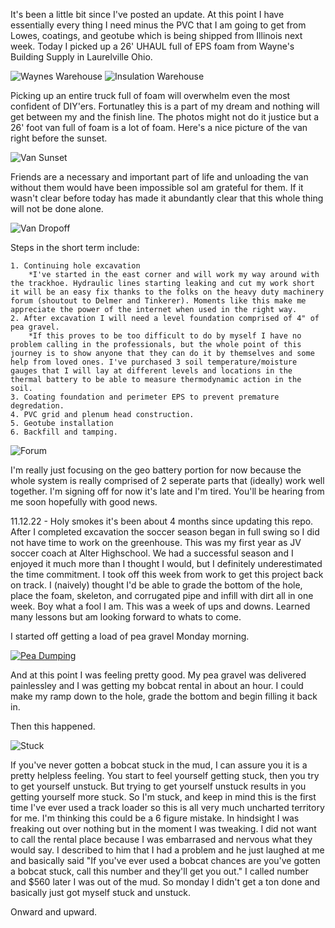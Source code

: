 It's been a little bit since I've posted an update. At this point I have essentially every thing I need minus the PVC that I am going to get from Lowes, coatings, and geotube which is being shipped from Illinois next week. Today I picked up a 26' UHAUL full of EPS foam from Wayne's Building Supply in Laurelville Ohio.

![Waynes Warehouse](../images/waynes.jpg)
![Insulation Warehouse](../images/foamWarehouse.jpg)

Picking up an entire truck full of foam will overwhelm even the most confident of DIY'ers. Fortunatley this is a part of my dream and nothing will get between my and the finish line. The photos might not do it justice but a 26' foot van full of foam is a lot of foam. Here's a nice picture of the van right before the sunset.

![Van Sunset](../images/vanSunset.jpg)



Friends are a necessary and important part of life and unloading the van without them would have been impossible soI am grateful for them. If it wasn't clear before today has made it abundantly clear that this whole thing will not be done alone.

![Van Dropoff](../images/vanDropoff.jpg)


Steps in the short term include:

	1. Continuing hole excavation
		*I've started in the east corner and will work my way around with the trackhoe. Hydraulic lines starting leaking and cut my work short it will be an easy fix thanks to the folks on the heavy duty machinery forum (shoutout to Delmer and Tinkerer). Moments like this make me appreciate the power of the internet when used in the right way.
	2. After excavation I will need a level foundation comprised of 4" of pea gravel. 
		*If this proves to be too difficult to do by myself I have no problem calling in the professionals, but the whole point of this journey is to show anyone that they can do it by themselves and some help from loved ones. I've purchased 3 soil temperature/moisture gauges that I will lay at different levels and locations in the thermal battery to be able to measure thermodynamic action in the soil. 
	3. Coating foundation and perimeter EPS to prevent premature degredation. 
	4. PVC grid and plenum head construction. 
	5. Geotube installation
	6. Backfill and tamping. 


![Forum](../images/forum.jpg)

I'm really just focusing on the geo battery portion for now because the whole system is really comprised of 2 seperate parts that (ideally) work well together. I'm signing off for now it's late and I'm tired. You'll be hearing from me soon hopefully with good news.

11.12.22 - Holy smokes it's been about 4 months since updating this repo. After I completed excavation the soccer season began in full swing so I did not have time to work on the greenhouse. This was my first year as JV soccer coach at Alter Highschool. We had a successful season and I enjoyed it much more than I thought I would, but I definitely underestimated the time commitment. I took off this week from work to get this project back on track. I (naively) thought I'd be able to grade the bottom of the hole, place the foam, skeleton, and corrugated pipe and infill with dirt all in one week. Boy what a fool I am. This was a week of ups and downs. Learned many lessons but am looking forward to whats to come. 

I started off getting a load of pea gravel Monday morning. 

[![Pea Dumping](https://lh3.googleusercontent.com/NblVL1hIkc8nrqpp36w0uNuUDdgEO25twIUX05yw_DFrCjzpYMCpIOJ6cQfMU6Hckd7t0WDvcUqeoJ9r-niAKtvv4zy5IjwBOAjCJU62GshNQf7H7HEul9tGQuLHADMeZ0RYhbaBOA=w2400)](https://photos.app.goo.gl/oBbLWEk6jnp5H8iP9)

And at this point I was feeling pretty good. My pea gravel was delivered painlessley and I was getting my bobcat rental in about an hour. I could make my ramp down to the hole, grade the bottom and begin filling it back in. 

Then this happened.

![Stuck](https://lh3.googleusercontent.com/3Of6cxunkoesrB0i_pv1qmwiUG4tEdlylXupRKwNoA3g7XkIdXt9bzWYmetR-3a3SljAMeS6raaPtpEHOalAH3DJmCp-LWUCJV-XOpAARyqp4V5NR7phCGU1nKMiTBZV86cyYqf9iw=w2400)

If you've never gotten a bobcat stuck in the mud, I can assure you it is a pretty helpless feeling. You start to feel yourself getting stuck, then you try to get yourself unstuck. But trying to get yourself unstuck results in you getting yourself more stuck. So I'm stuck, and keep in mind this is the first time I've ever used a track loader so this is all very much uncharted territory for me. I'm thinking this could be a 6 figure mistake. In hindsight I was freaking out over nothing but in the moment I was tweaking. I did not want to call the rental place because I was embarrased and nervous what they would say. I described to him that I had a problem and he just laughed at me and basically said "If you've ever used a bobcat chances are you've gotten a bobcat stuck, call this number and they'll get you out." I called number and $560 later I was out of the mud. So monday I didn't get a ton done and basically just got myself stuck and unstuck. 

Onward and upward.  



